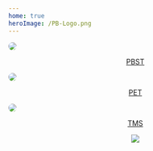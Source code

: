 ```yaml
---
home: true
heroImage: /PB-Logo.png
---
```






<div class="row">
  <div class="column">
    <a href="https://pbst.pinewood-builders.com/">
      <img src="https://cdn.discordapp.com/icons/438134543837560832/cb1a69536d4b07441cdf098dac5b7f75.png?size=256"
        style="border-radius: 50%;">
      <center>
        <p>PBST</p>
      </center>
    </a>
  </div>
  <div class="column">
    <a href="https://PET.pinewood-builders.com/">
      <img src="https://cdn.discordapp.com/icons/436670173777362944/9a6c964320e461e060b483e733b8dfbb.png?size=256"
        style="border-radius: 50%;">
      <center>
        <p>PET</p>
      </center>
    </a>
  </div>
  <div class="column">
    <a href="https://tms.pinewood-builders.com/">
      <img src="https://cdn.discordapp.com/icons/572104809973415943/1517501cce35bd409af1a079df69194e.png?size=256"
        style="border-radius: 50%;">
      <center>
        <p>TMS</p>
      </center>
    </a>
  </div>
</div>

<center>
<div>
  <a href="https://www.netlify.com">
    <img src="https://www.netlify.com/img/global/badges/netlify-color-accent.svg" />
  </a>
</div>
</center>